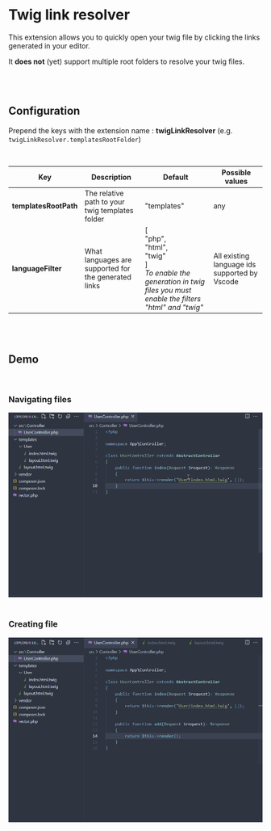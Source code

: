 # Twig link resolver

This extension allows you to quickly open your twig file by clicking the links generated in your editor.

It **does not** (yet) support multiple root folders to resolve your twig files.

<br>
<br>

## Configuration
Prepend the keys with the extension name : **twigLinkResolver** (e.g. `twigLinkResolver.templatesRootFolder`)

<br>
<table>
    <thead>
        <tr>
            <th>
                Key
            </th>
            <th>
                Description
            </th>
            <th>
                Default
            </th>
            <th>
                Possible values
            </th>
        </tr>
    </thead>
    <tbody>
        <tr>
            <td>
                <b>templatesRootPath</b>
            </td>
            <td>
                The relative path to your twig templates folder
            </td>
            <td>
                "templates"
            </td>
            <td>
                any
            </td>
        </tr>
        <tr>
            <td>
                <b>languageFilter</b>
            </td>
            <td>
                What languages are supported for the generated links
            </td>
            <td>
                [<br>
                    "php",<br>
                    "html",<br>
                    "twig"<br>
                ]
                <br>
                <i>To enable the generation in twig files you must enable the filters "html" and "twig"</i>
            </td>
            <td>
                All existing language ids supported by Vscode
            </td>
        </tr>
    </tbody>
</table>

<br>
<br>

## Demo

<br>

### Navigating files
<img src="./resources/img/demo-navigation.gif">

<br>
<br>

### Creating file
<img src="./resources/img/demo-create-file.gif">